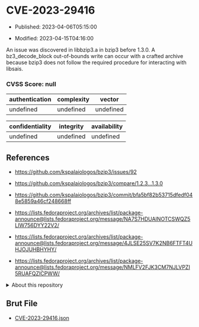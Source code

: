 # CVE-2023-29416

- Published: 2023-04-06T05:15:00

- Modified: 2023-04-15T04:16:00

An issue was discovered in libbzip3.a in bzip3 before 1.3.0. A bz3_decode_block out-of-bounds write can occur with a crafted archive because bzip3 does not follow the required procedure for interacting with libsais.

### CVSS Score: **null**

| authentication | complexity | vector |
| --- | --- | --- |
| undefined | undefined | undefined |

| confidentiality | integrity | availability |
| --- | --- | --- |
| undefined | undefined | undefined |

## References

* https://github.com/kspalaiologos/bzip3/issues/92

* https://github.com/kspalaiologos/bzip3/compare/1.2.3...1.3.0

* https://github.com/kspalaiologos/bzip3/commit/bfa5bf82b53715dfedf048e5859a46cf248668ff

* https://lists.fedoraproject.org/archives/list/package-announce@lists.fedoraproject.org/message/NA7S7HDUAINOTCSWQZ5LIW756DYY22V2/

* https://lists.fedoraproject.org/archives/list/package-announce@lists.fedoraproject.org/message/4JLSE25SV7K2NB6FTFT4UHJOJUHBHYHY/

* https://lists.fedoraproject.org/archives/list/package-announce@lists.fedoraproject.org/message/NMLFV2FJK3CM7NJLVPZI5RUAFQZICPWW/

<details>
<summary>About this repository</summary> 

  This repository is part of the project [Live Hack CVE](https://github.com/Live-Hack-CVE). Main website can be found [www.live-hack.org](https://www.live-hack.org) 
  
  Made by [Sn0wAlice](https://github.com/Sn0wAlice) for the people that care about security and need to have a feed of the latest CVEs. Hope you enjoy it, don't forget to star the repo and follow me on [Twitter](https://twitter.com/Sn0wAlice) and [Github](https://github.com/Sn0wAlice). And that is my [personnal website](https://www.alice-snow.me/)

  - [Home Page](https://github.com/Live-Hack-CVE)
  - [Framework](https://github.com/Live-Hack-CVE/cve-framework)
  - [CVE database](https://github.com/Live-Hack-CVE/full_database)
  - [Changelog](https://github.com/Live-Hack-CVE/Changelog)
</details>

## Brut File

* [CVE-2023-29416.json](https://raw.githubusercontent.com/Live-Hack-CVE/full_database/main/cves/2023/CVE-2023-29416.json)

